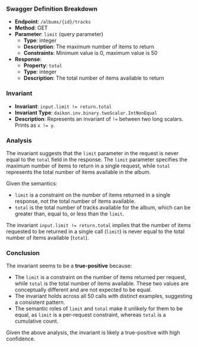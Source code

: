 ### Swagger Definition Breakdown

- **Endpoint**: `/albums/{id}/tracks`
- **Method**: GET
- **Parameter**: `limit` (query parameter)
  - **Type**: integer
  - **Description**: The maximum number of items to return
  - **Constraints**: Minimum value is 0, maximum value is 50
- **Response**:
  - **Property**: `total`
  - **Type**: integer
  - **Description**: The total number of items available to return

### Invariant

- **Invariant**: `input.limit != return.total`
- **Invariant Type**: `daikon.inv.binary.twoScalar.IntNonEqual`
- **Description**: Represents an invariant of `!=` between two long scalars. Prints as `x != y`.

### Analysis

The invariant suggests that the `limit` parameter in the request is never equal to the `total` field in the response. The `limit` parameter specifies the maximum number of items to return in a single request, while `total` represents the total number of items available in the album.

Given the semantics:
- `limit` is a constraint on the number of items returned in a single response, not the total number of items available.
- `total` is the total number of tracks available for the album, which can be greater than, equal to, or less than the `limit`.

The invariant `input.limit != return.total` implies that the number of items requested to be returned in a single call (`limit`) is never equal to the total number of items available (`total`).

### Conclusion

The invariant seems to be a **true-positive** because:
- The `limit` is a constraint on the number of items returned per request, while `total` is the total number of items available. These two values are conceptually different and are not expected to be equal.
- The invariant holds across all 50 calls with distinct examples, suggesting a consistent pattern.
- The semantic roles of `limit` and `total` make it unlikely for them to be equal, as `limit` is a per-request constraint, whereas `total` is a cumulative count.

Given the above analysis, the invariant is likely a true-positive with high confidence.
